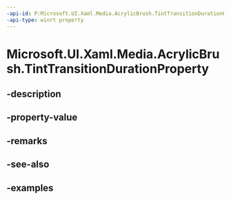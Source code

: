 ```yaml
---
-api-id: P:Microsoft.UI.Xaml.Media.AcrylicBrush.TintTransitionDurationProperty
-api-type: winrt property
---
```


<!-- Property syntax.
public DependencyProperty TintTransitionDurationProperty { get; }
-->

# Microsoft.UI.Xaml.Media.AcrylicBrush.TintTransitionDurationProperty

## -description

## -property-value

## -remarks

## -see-also

## -examples

